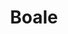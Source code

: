 ---
layout: post
layout: main
title: Boale
categories: [tm_bax]
file: /assets/music/tm_bax-boale.mp3
---